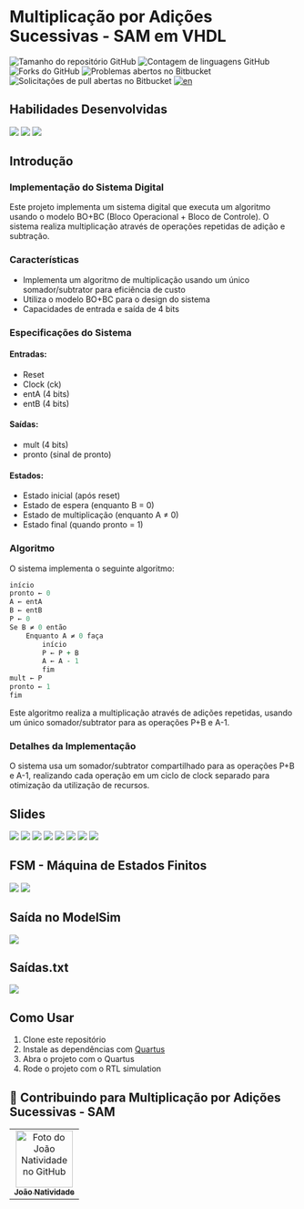 
# Multiplicação por Adições Sucessivas - SAM em VHDL
![Tamanho do repositório GitHub](https://img.shields.io/github/repo-size/joaosnet/SAMVhdl?style=for-the-badge)
![Contagem de linguagens GitHub](https://img.shields.io/github/languages/count/joaosnet/SAMVhdl?style=for-the-badge)
![Forks do GitHub](https://img.shields.io/github/forks/joaosnet/SAMVhdl?style=for-the-badge)
![Problemas abertos no Bitbucket](https://img.shields.io/bitbucket/issues/joaosnet/SAMVhdl?style=for-the-badge)
![Solicitações de pull abertas no Bitbucket](https://img.shields.io/bitbucket/pr-raw/joaosnet/SAMVhdl?style=for-the-badge)
[![en](https://img.shields.io/badge/lang-en-green.svg)](https://github.com/joaosnet/SAMVhdl/blob/master/README.md)

## Habilidades Desenvolvidas
<img src="https://img.shields.io/badge/VHDL-00599C?style=for-the-badge&logo=vhdl&logoColor=white"/> <img src="https://img.shields.io/badge/ModelSim-00599C?style=for-the-badge&logo=ModelSim&logoColor=white"/> <img src="https://img.shields.io/badge/Quartus-00599C?style=for-the-badge&logo=Quartus&logoColor=white"/>

## Introdução

### Implementação do Sistema Digital

Este projeto implementa um sistema digital que executa um algoritmo usando o modelo BO+BC (Bloco Operacional + Bloco de Controle). O sistema realiza multiplicação através de operações repetidas de adição e subtração.

### Características

- Implementa um algoritmo de multiplicação usando um único somador/subtrator para eficiência de custo
- Utiliza o modelo BO+BC para o design do sistema
- Capacidades de entrada e saída de 4 bits

### Especificações do Sistema

#### Entradas:

- Reset
- Clock (ck)
- entA (4 bits)
- entB (4 bits)

#### Saídas:

- mult (4 bits)
- pronto (sinal de pronto)

#### Estados:

- Estado inicial (após reset)
- Estado de espera (enquanto B = 0)
- Estado de multiplicação (enquanto A ≠ 0)
- Estado final (quando pronto = 1)

### Algoritmo

O sistema implementa o seguinte algoritmo:

```VHDL
início
pronto ← 0
A ← entA
B ← entB
P ← 0
Se B ≠ 0 então
    Enquanto A ≠ 0 faça
        início
        P ← P + B
        A ← A - 1
        fim
mult ← P
pronto ← 1
fim
```

Este algoritmo realiza a multiplicação através de adições repetidas, usando um único somador/subtrator para as operações P+B e A-1.

### Detalhes da Implementação

O sistema usa um somador/subtrator compartilhado para as operações P+B e A-1, realizando cada operação em um ciclo de clock separado para otimização da utilização de recursos.

## Slides

<img src="screenshots/SAM/1.png"/>

<img src="screenshots/SAM/2.png"/>

<img src="screenshots/SAM/3.png"/>

<img src="screenshots/SAM/4.png"/>

<img src="screenshots/SAM/5.png"/>

<img src="screenshots/SAM/6.png"/>

<img src="screenshots/SAM/7.png"/>

<img src="screenshots/SAM/8.png"/>

## FSM - Máquina de Estados Finitos

<img src="screenshots/fsm.png"/>

<img src="screenshots/fsm_quartus.png"/>

## Saída no ModelSim

<img src="screenshots/output.png"/>

## Saídas.txt

<img src="screenshots/output.txt.png"/>

## Como Usar

1. Clone este repositório
2. Instale as dependências com [Quartus](https://www.intel.com/content/www/us/en/software-kit/669557/intel-quartus-prime-lite-edition-design-software-version-17-0-for-windows.html)
3. Abra o projeto com o Quartus
4. Rode o projeto com o RTL simulation

## 🤝 Contribuindo para Multiplicação por Adições Sucessivas - SAM

<table>
  <tr>
    <td align="center">
      <a href="https://www.instagram.com/jaonativi/" title="Desenvolvedor Backend">
        <img src="https://avatars.githubusercontent.com/u/87316339?v=4" width="100px;" alt="Foto do João Natividade no GitHub"/><br>
        <sub>
          <b>João Natividade</b>
        </sub>
      </a>
    </td>
  </tr>
</table>
